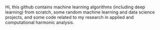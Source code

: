 Hi, this github contains machine learning algorithms (including deep learning) from scratch, some random machine learning and data science projects, and some code related to my research in applied and computational harmonic analysis.
